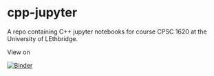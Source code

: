 # cpp-jupyter
A repo containing C++ jupyter notebooks for course CPSC 1620 at the University of LEthbridge.

View on 

[![Binder](https://mybinder.org/badge_logo.svg)](https://mybinder.org/v2/gh/roben777/cpp-jupyter/HEAD)
